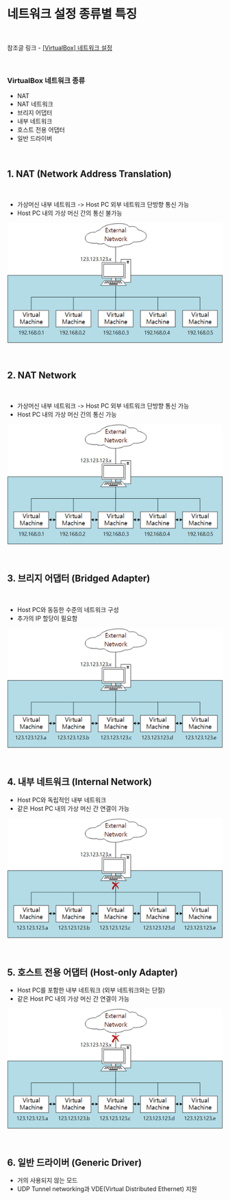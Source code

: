 # 네트워크 설정 종류별 특징

<br/>

참조글 링크 - [[VirtualBox] 네트워크 설정](https://jm4488.tistory.com/37)

<br/>

### VirtualBox 네트워크 종류

- NAT
- NAT 네트워크
- 브리지 어댑터
- 내부 네트워크
- 호스트 전용 어댑터
- 일반 드라이버

<br/>

## 1. NAT (Network Address Translation)

<br/>

- 가상머신 내부 네트워크 -> Host PC 외부 네트워크 단방향 통신 가능
- Host PC 내의 가상 머신 간의 통신 불가능

![images](images/2019-10-21/2019-10-21_1608_01.png)

<br/>

## 2. NAT Network

<br/>

- 가상머신 내부 네트워크 -> Host PC 외부 네트워크 단방향 통신 가능
- Host PC 내의 가상 머신 간의 통신 가능

![images](images/2019-10-21/2019-10-21_1608_02.png)

<br/>

## 3. 브리지 어댑터 (Bridged Adapter)

<br/>

- Host PC와 동등한 수준의 네트워크 구성
- 추가의 IP 할당이 필요함

![images](images/2019-10-21/2019-10-21_1608_03.png)

<br/>

## 4. 내부 네트워크 (Internal Network)

- Host PC와 독립적인 내부 네트워크
- 같은 Host PC 내의 가상 머신 간 연결이 가능

![images](images/2019-10-21/2019-10-21_1608_04.png)

<br/>

## 5. 호스트 전용 어댑터 (Host-only Adapter)

- Host PC를 포함한 내부 네트워크 (외부 네트워크와는 단절)
- 같은 Host PC 내의 가상 머신 간 연결이 가능

![images](images/2019-10-21/2019-10-21_1608_05.png)

<br/>

## 6. 일반 드라이버 (Generic Driver)

- 거의 사용되지 않는 모드
- UDP Tunnel networking과 VDE(Virtual Distributed Ethernet) 지원
